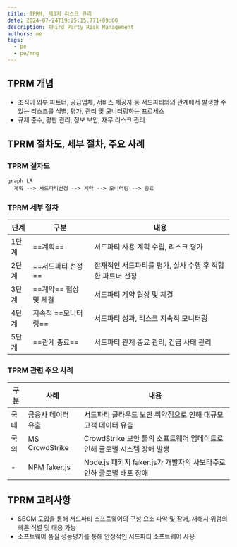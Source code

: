 ```yaml
---
title: TPRM, 제3자 리스크 관리
date: 2024-07-24T19:25:15.771+09:00
description: Third Party Risk Management
authors: me
tags:
  - pe
  - pe/mng 
---
```



## TPRM 개념

- 조직이 외부 파트너, 공급업체, 서비스 제공자 등 서드파티와의 관계에서 발생할 수 있는 리스크를 식별, 평가, 관리 및 모니터링하는 프로세스
- 규제 준수, 평판 관리, 정보 보안, 재무 리스크 관리

## TPRM 절차도, 세부 절차, 주요 사례

### TPRM 절차도

```mermaid
graph LR
  계획 --> 서드파티선정 --> 계약 --> 모니터링 --> 종료
```

### TPRM 세부 절차

| 단계 | 구분 | 내용 |
|---|---|---|
| 1단계 | ==계획== | 서드파티 사용 계획 수립, 리스크 평가 |
| 2단계 | ==서드파티 선정== | 잠재적인 서드파티를 평가, 실사 수행 후 적합한 파트너 선정 |
| 3단계 | ==계약== 협상 및 체결 | 서드파티 계약 협상 및 체결 |
| 4단계 | 지속적 ==모니터링== | 서드파티 성과, 리스크 지속적 모니터링 |
| 5단계 | ==관계 종료== | 서드파티 관계 종료 관리, 긴급 사태 관리 |

### TPRM 관련 주요 사례

| 구분 | 사례 | 내용 |
|---|---|---|
| 국내 | 금융사 데이터 유출 | 서드파티 클라우드 보안 취약점으로 인해 대규모 고객 데이터 유출 |
| 국외 | MS CrowdStrike | CrowdStrike 보안 툴의 소프트웨어 업데이트로 인해 글로벌 시스템 장애 발생 |
| - | NPM faker.js | Node.js 패키지 faker.js가 개발자의 사보타주로 인하 글로벌 배포 장애 |

## TPRM 고려사항

- SBOM 도입을 통해 서드파티 소프트웨어의 구성 요소  파악 및 장애, 재해시 위험의 빠른 식별 및 대응 가능
- 소프트웨어 품질 성능평가를 통해 안정적인 서드파티 소프트웨어 사용
